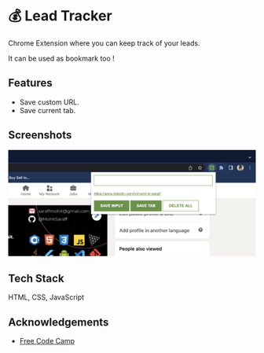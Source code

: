 
# 💰 Lead Tracker

Chrome Extension where you can keep track of your leads.

It can be used as bookmark too !


## Features

- Save custom URL.
- Save current tab.


## Screenshots

![App Screenshot](https://github.com/MohitSaraff/Lead-Tracker/blob/master/images/Screenshot.png?raw=true)


## Tech Stack

HTML, CSS, JavaScript

## Acknowledgements

 - [Free Code Camp](https://awesomeopensource.com/project/elangosundar/awesome-README-templates)

